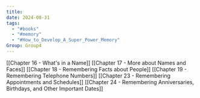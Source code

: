```yaml
---
title: 
date: 2024-08-31
tags:
  - "#books"
  - "#memory"
  - "#How_to_Develop_A_Super_Power_Memory"
Group: Group4
---
```

[[Chapter 16 - What's in a Name]]
[[Chapter 17 - More about Names and Faces]]
[[Chapter 18 - Remembering Facts about People]]
[[Chapter 19 - Remembering Telephone Numbers]]
[[Chapter 23 - Remembering Appointments and Schedules]]
[[Chapter 24 - Remembering Anniversaries, Birthdays, and Other Important Dates]]

